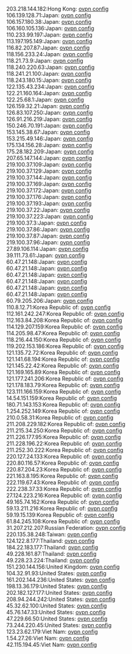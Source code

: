 203.218.144.182:Hong Kong: [ovpn config](vpn/203_218_144_182.ovpn)  
106.139.128.71:Japan: [ovpn config](vpn/106_139_128_71.ovpn)  
106.157.180.38:Japan: [ovpn config](vpn/106_157_180_38.ovpn)  
106.160.105.136:Japan: [ovpn config](vpn/106_160_105_136.ovpn)  
110.233.99.197:Japan: [ovpn config](vpn/110_233_99_197.ovpn)  
113.197.195.149:Japan: [ovpn config](vpn/113_197_195_149.ovpn)  
116.82.207.87:Japan: [ovpn config](vpn/116_82_207_87.ovpn)  
118.156.233.24:Japan: [ovpn config](vpn/118_156_233_24.ovpn)  
118.21.73.9:Japan: [ovpn config](vpn/118_21_73_9.ovpn)  
118.240.220.63:Japan: [ovpn config](vpn/118_240_220_63.ovpn)  
118.241.21.100:Japan: [ovpn config](vpn/118_241_21_100.ovpn)  
118.243.180.15:Japan: [ovpn config](vpn/118_243_180_15.ovpn)  
122.135.43.234:Japan: [ovpn config](vpn/122_135_43_234.ovpn)  
122.21.160.164:Japan: [ovpn config](vpn/122_21_160_164.ovpn)  
122.25.68.1:Japan: [ovpn config](vpn/122_25_68_1.ovpn)  
126.159.32.21:Japan: [ovpn config](vpn/126_159_32_21.ovpn)  
126.83.107.250:Japan: [ovpn config](vpn/126_83_107_250.ovpn)  
126.91.216.219:Japan: [ovpn config](vpn/126_91_216_219.ovpn)  
150.246.70.191:Japan: [ovpn config](vpn/150_246_70_191.ovpn)  
153.145.38.67:Japan: [ovpn config](vpn/153_145_38_67.ovpn)  
153.215.49.146:Japan: [ovpn config](vpn/153_215_49_146.ovpn)  
175.134.156.28:Japan: [ovpn config](vpn/175_134_156_28.ovpn)  
175.28.182.209:Japan: [ovpn config](vpn/175_28_182_209.ovpn)  
207.65.147.144:Japan: [ovpn config](vpn/207_65_147_144.ovpn)  
219.100.37.109:Japan: [ovpn config](vpn/219_100_37_109.ovpn)  
219.100.37.129:Japan: [ovpn config](vpn/219_100_37_129.ovpn)  
219.100.37.144:Japan: [ovpn config](vpn/219_100_37_144.ovpn)  
219.100.37.169:Japan: [ovpn config](vpn/219_100_37_169.ovpn)  
219.100.37.172:Japan: [ovpn config](vpn/219_100_37_172.ovpn)  
219.100.37.176:Japan: [ovpn config](vpn/219_100_37_176.ovpn)  
219.100.37.193:Japan: [ovpn config](vpn/219_100_37_193.ovpn)  
219.100.37.22:Japan: [ovpn config](vpn/219_100_37_22.ovpn)  
219.100.37.223:Japan: [ovpn config](vpn/219_100_37_223.ovpn)  
219.100.37.3:Japan: [ovpn config](vpn/219_100_37_3.ovpn)  
219.100.37.86:Japan: [ovpn config](vpn/219_100_37_86.ovpn)  
219.100.37.87:Japan: [ovpn config](vpn/219_100_37_87.ovpn)  
219.100.37.96:Japan: [ovpn config](vpn/219_100_37_96.ovpn)  
27.89.106.114:Japan: [ovpn config](vpn/27_89_106_114.ovpn)  
39.111.73.61:Japan: [ovpn config](vpn/39_111_73_61.ovpn)  
60.47.21.148:Japan: [ovpn config](vpn/60_47_21_148.ovpn)  
60.47.21.148:Japan: [ovpn config](vpn/60_47_21_148.ovpn)  
60.47.21.148:Japan: [ovpn config](vpn/60_47_21_148.ovpn)  
60.47.21.148:Japan: [ovpn config](vpn/60_47_21_148.ovpn)  
60.47.21.148:Japan: [ovpn config](vpn/60_47_21_148.ovpn)  
60.47.21.148:Japan: [ovpn config](vpn/60_47_21_148.ovpn)  
60.79.205.206:Japan: [ovpn config](vpn/60_79_205_206.ovpn)  
110.8.12.71:Korea Republic of: [ovpn config](vpn/110_8_12_71.ovpn)  
112.161.242.247:Korea Republic of: [ovpn config](vpn/112_161_242_247.ovpn)  
112.163.84.208:Korea Republic of: [ovpn config](vpn/112_163_84_208.ovpn)  
114.129.207.159:Korea Republic of: [ovpn config](vpn/114_129_207_159.ovpn)  
114.205.98.47:Korea Republic of: [ovpn config](vpn/114_205_98_47.ovpn)  
118.216.44.150:Korea Republic of: [ovpn config](vpn/118_216_44_150.ovpn)  
119.202.153.186:Korea Republic of: [ovpn config](vpn/119_202_153_186.ovpn)  
121.135.72.72:Korea Republic of: [ovpn config](vpn/121_135_72_72.ovpn)  
121.141.68.194:Korea Republic of: [ovpn config](vpn/121_141_68_194.ovpn)  
121.145.22.42:Korea Republic of: [ovpn config](vpn/121_145_22_42.ovpn)  
121.169.165.89:Korea Republic of: [ovpn config](vpn/121_169_165_89.ovpn)  
121.177.241.206:Korea Republic of: [ovpn config](vpn/121_177_241_206.ovpn)  
121.178.183.79:Korea Republic of: [ovpn config](vpn/121_178_183_79.ovpn)  
123.111.166.159:Korea Republic of: [ovpn config](vpn/123_111_166_159.ovpn)  
14.54.151.159:Korea Republic of: [ovpn config](vpn/14_54_151_159.ovpn)  
180.71.143.153:Korea Republic of: [ovpn config](vpn/180_71_143_153.ovpn)  
1.254.252.149:Korea Republic of: [ovpn config](vpn/1_254_252_149.ovpn)  
210.0.58.31:Korea Republic of: [ovpn config](vpn/210_0_58_31.ovpn)  
211.208.229.182:Korea Republic of: [ovpn config](vpn/211_208_229_182.ovpn)  
211.215.34.250:Korea Republic of: [ovpn config](vpn/211_215_34_250.ovpn)  
211.226.177.95:Korea Republic of: [ovpn config](vpn/211_226_177_95.ovpn)  
211.228.196.22:Korea Republic of: [ovpn config](vpn/211_228_196_22.ovpn)  
211.252.30.222:Korea Republic of: [ovpn config](vpn/211_252_30_222.ovpn)  
220.127.24.133:Korea Republic of: [ovpn config](vpn/220_127_24_133.ovpn)  
220.80.116.57:Korea Republic of: [ovpn config](vpn/220_80_116_57.ovpn)  
220.87.204.23:Korea Republic of: [ovpn config](vpn/220_87_204_23.ovpn)  
221.163.8.195:Korea Republic of: [ovpn config](vpn/221_163_8_195.ovpn)  
222.119.67.43:Korea Republic of: [ovpn config](vpn/222_119_67_43.ovpn)  
222.238.37.33:Korea Republic of: [ovpn config](vpn/222_238_37_33.ovpn)  
27.124.223.216:Korea Republic of: [ovpn config](vpn/27_124_223_216.ovpn)  
49.165.74.162:Korea Republic of: [ovpn config](vpn/49_165_74_162.ovpn)  
59.13.211.216:Korea Republic of: [ovpn config](vpn/59_13_211_216.ovpn)  
59.19.15.139:Korea Republic of: [ovpn config](vpn/59_19_15_139.ovpn)  
61.84.245.108:Korea Republic of: [ovpn config](vpn/61_84_245_108.ovpn)  
31.207.212.207:Russian Federation: [ovpn config](vpn/31_207_212_207.ovpn)  
220.135.38.248:Taiwan: [ovpn config](vpn/220_135_38_248.ovpn)  
124.122.8.177:Thailand: [ovpn config](vpn/124_122_8_177.ovpn)  
184.22.183.177:Thailand: [ovpn config](vpn/184_22_183_177.ovpn)  
49.228.161.87:Thailand: [ovpn config](vpn/49_228_161_87.ovpn)  
49.228.23.224:Thailand: [ovpn config](vpn/49_228_23_224.ovpn)  
151.230.144.156:United Kingdom: [ovpn config](vpn/151_230_144_156.ovpn)  
104.32.91.93:United States: [ovpn config](vpn/104_32_91_93.ovpn)  
161.202.144.236:United States: [ovpn config](vpn/161_202_144_236.ovpn)  
198.13.36.179:United States: [ovpn config](vpn/198_13_36_179.ovpn)  
202.182.127.177:United States: [ovpn config](vpn/202_182_127_177.ovpn)  
208.94.244.242:United States: [ovpn config](vpn/208_94_244_242.ovpn)  
45.32.62.100:United States: [ovpn config](vpn/45_32_62_100.ovpn)  
45.76.147.33:United States: [ovpn config](vpn/45_76_147_33.ovpn)  
47.229.66.50:United States: [ovpn config](vpn/47_229_66_50.ovpn)  
73.244.220.45:United States: [ovpn config](vpn/73_244_220_45.ovpn)  
123.23.62.179:Viet Nam: [ovpn config](vpn/123_23_62_179.ovpn)  
1.54.27.26:Viet Nam: [ovpn config](vpn/1_54_27_26.ovpn)  
42.115.194.45:Viet Nam: [ovpn config](vpn/42_115_194_45.ovpn)  
